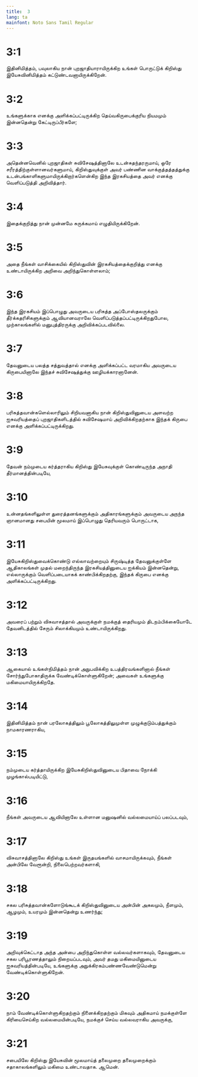 ```yaml
---
title:  3
lang: ta
mainfont: Noto Sans Tamil Regular
---
```


#  3:1

இதினிமித்தம், பவுலாகிய நான் புறஜாதியாராயிருக்கிற உங்கள் பொருட்டுக் கிறிஸ்து இயேசுவினிமித்தம் கட்டுண்டவனாயிருக்கிறேன்.

#  3:2

உங்களுக்காக எனக்கு அளிக்கப்பட்டிருக்கிற தெய்வகிருபைக்குரிய நியமமும் இன்னதென்று கேட்டிருப்பீர்களே;

#  3:3

அதென்னவெனில் புறஜாதிகள் சுவிசேஷத்தினாலே உடன்சுதந்தரருமாய், ஒரே சரீரத்திற்குள்ளானவர்களுமாய், கிறிஸ்துவுக்குள் அவர் பண்ணின வாக்குத்தத்தத்துக்கு உடன்பங்காளிகளுமாயிருக்கிறார்களென்கிற இந்த இரகசியத்தை அவர் எனக்கு வெளிப்படுத்தி அறிவித்தார்.

#  3:4

இதைக்குறித்து நான் முன்னமே சுருக்கமாய் எழுதியிருக்கிறேன்.

#  3:5

அதை நீங்கள் வாசிக்கையில் கிறிஸ்துவின் இரகசியத்தைக்குறித்து எனக்கு உண்டாயிருக்கிற அறிவை அறிந்துகொள்ளலாம்;

#  3:6

இந்த இரகசியம் இப்பொழுது அவருடைய பரிசுத்த அப்போஸ்தலருக்கும் தீர்க்கதரிசிகளுக்கும் ஆவியானவராலே வெளிப்படுத்தப்பட்டிருக்கிறதுபோல, முற்காலங்களில் மனுபுத்திரருக்கு அறிவிக்கப்படவில்லை.

#  3:7

தேவனுடைய பலத்த சத்துவத்தால் எனக்கு அளிக்கப்பட்ட வரமாகிய அவருடைய கிருபையினாலே இந்தச் சுவிசேஷத்துக்கு ஊழியக்காரனானேன்.

#  3:8

பரிசுத்தவான்களெல்லாரிலும் சிறியவனாகிய நான் கிறிஸ்துவினுடைய அளவற்ற ஐசுவரியத்தைப் புறஜாதிகளிடத்தில் சுவிசேஷமாய் அறிவிக்கிறதற்காக இந்தக் கிருபை எனக்கு அளிக்கப்பட்டிருக்கிறது.

#  3:9

தேவன் நம்முடைய கர்த்தராகிய கிறிஸ்து இயேசுவுக்குள் கொண்டிருந்த அநாதி தீர்மானத்தின்படியே,

#  3:10

உன்னதங்களிலுள்ள துரைத்தனங்களுக்கும் அதிகாரங்களுக்கும் அவருடைய அநந்த ஞானமானது சபையின் மூலமாய் இப்பொழுது தெரியவரும் பொருட்டாக,

#  3:11

இயேசுகிறிஸ்துவைக்கொண்டு எல்லாவற்றையும் சிருஷ்டித்த தேவனுக்குள்ளே ஆதிகாலங்கள் முதல் மறைந்திருந்த இரகசியத்தினுடைய ஐக்கியம் இன்னதென்று, எல்லாருக்கும் வெளிப்படையாகக் காண்பிக்கிறதற்கு, இந்தக் கிருபை எனக்கு அளிக்கப்பட்டிருக்கிறது.

#  3:12

அவரைப் பற்றும் விசுவாசத்தால் அவருக்குள் நமக்குத் தைரியமும் திடநம்பிக்கையோடே தேவனிடத்தில் சேரும் சிலாக்கியமும் உண்டாயிருக்கிறது.

#  3:13

ஆகையால் உங்கள்நிமித்தம் நான் அநுபவிக்கிற உபத்திரவங்களினால் நீங்கள் சோர்ந்துபோகாதிருக்க வேண்டிக்கொள்ளுகிறேன்; அவைகள் உங்களுக்கு மகிமையாயிருக்கிறதே.

#  3:14

இதினிமித்தம் நான் பரலோகத்திலும் பூலோகத்திலுமுள்ள முழுக்குடும்பத்துக்கும் நாமகாரணராகிய,

#  3:15

நம்முடைய கர்த்தாயிருக்கிற இயேசுகிறிஸ்துவினுடைய பிதாவை நோக்கி முழங்கால்படியிட்டு,

#  3:16

நீங்கள் அவருடைய ஆவியினாலே உள்ளான மனுஷனில் வல்லமையாய்ப் பலப்படவும்,

#  3:17

விசுவாசத்தினாலே கிறிஸ்து உங்கள் இருதயங்களில் வாசமாயிருக்கவும், நீங்கள் அன்பிலே வேரூன்றி, நிலைபெற்றவர்களாகி,

#  3:18

சகல பரிசுத்தவான்களோடுங்கூடக் கிறிஸ்துவினுடைய அன்பின் அகலமும், நீளமும், ஆழமும், உயரமும் இன்னதென்று உணர்ந்து;

#  3:19

அறிவுக்கெட்டாத அந்த அன்பை அறிந்துகொள்ள வல்லவர்களாகவும், தேவனுடைய சகல பரிபூரணத்தாலும் நிறையப்படவும், அவர் தமது மகிமையினுடைய ஐசுவரியத்தின்படியே, உங்களுக்கு அநுக்கிரகம்பண்ணவேண்டுமென்று வேண்டிக்கொள்ளுகிறேன்.

#  3:20

நாம் வேண்டிக்கொள்ளுகிறதற்கும் நினைக்கிறதற்கும் மிகவும் அதிகமாய் நமக்குள்ளே கிரியைசெய்கிற வல்லமையின்படியே, நமக்குச் செய்ய வல்லவராகிய அவருக்கு,

#  3:21

சபையிலே கிறிஸ்து இயேசுவின் மூலமாய்த் தலைமுறை தலைமுறைக்கும் சதாகாலங்களிலும் மகிமை உண்டாவதாக. ஆமென்.

